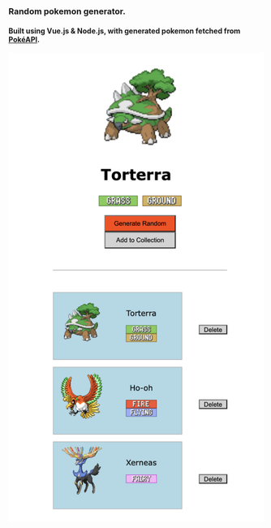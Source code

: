 ### Random pokemon generator.
#### Built using Vue.js & Node.js, with generated pokemon fetched from [PokéAPI](https://pokeapi.co).

<img src="https://github.com/edwinliiiii/pokerand/blob/main/src/frontend/src/components/Screen%20Shot%202023-01-17%20at%2012.28.10%20PM.png"  width="600">

